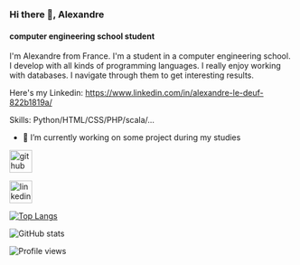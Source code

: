 ### Hi there 👋, Alexandre
#### computer engineering school student
I'm Alexandre from France. I'm a student in a computer engineering school. I develop with all kinds of programming languages.
I really enjoy working with databases. I navigate through them to get interesting results.

Here's my Linkedin: https://www.linkedin.com/in/alexandre-le-deuf-822b1819a/ 

Skills: Python/HTML/CSS/PHP/scala/...

- 🔭 I’m currently working on some project during my studies 


[<img src='https://cdn.jsdelivr.net/npm/simple-icons@3.0.1/icons/github.svg' alt='github' height='40'>](https://github.com/Alexandreledeuf)  

[<img src='https://cdn.jsdelivr.net/npm/simple-icons@3.0.1/icons/linkedin.svg' alt='linkedin' height='40'>](https://www.linkedin.com/in/https://www.linkedin.com/in/alexandre-le-deuf-822b1819a)  

[![Top Langs](https://github-readme-stats.vercel.app/api/top-langs/?username=Alexandreledeuf)](https://github.com/anuraghazra/github-readme-stats)

![GitHub stats](https://github-readme-stats.vercel.app/api?username=Alexandreledeuf&show_icons=true)  

![Profile views](https://gpvc.arturio.dev/Alexandreledeuf)  

